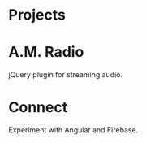 Projects
========

A.M. Radio
========
jQuery plugin for streaming audio.

Connect
========
Experiment with Angular and Firebase.